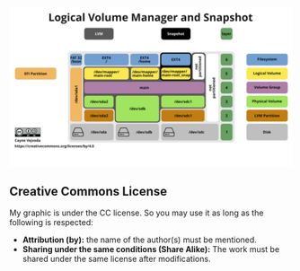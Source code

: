 ![](https://github.com/NakashiUGS/lvm_graphic/blob/main/lvm_graphic_3840x2160.png)

## Creative Commons License

My graphic is under the CC license. So you may use it as long as the following is respected:

* **Attribution (by):** the name of the author(s) must be mentioned.
* **Sharing under the same conditions (Share Alike):** The work must be shared under the same license after modifications.
